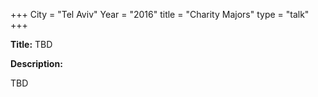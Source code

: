 +++
City = "Tel Aviv"
Year = "2016"
title = "Charity Majors"
type = "talk"
+++

<div class="span-15  ">
  <div class="span-15  last ">
  <p><strong>Title:</strong>
  TBD
  </p>

  <p><strong>Description:</strong></p>

  <p>TBD  </p>
  </div>
</div>
